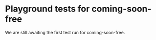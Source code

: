 # Playground tests for coming-soon-free
We are still awaiting the first test run for coming-soon-free.
